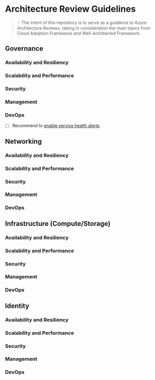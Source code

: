 # Architecture Review Guidelines

> :bulb: The intent of this repository is to serve as a guidance to Azure Architecture Reviews, taking in consideration the main topics from Cloud Adoption Framework and Well-Architected Framework.

## Governance

### Availability and Resiliency

### Scalability and Performance

### Security

### Management

### DevOps

- [ ] Recommend to [enable service health alerts](https://docs.microsoft.com/en-us/azure/service-health/alerts-activity-log-service-notifications-portal).


## Networking

### Availability and Resiliency

### Scalability and Performance

### Security

### Management

### DevOps

## Infrastructure (Compute/Storage)

### Availability and Resiliency

### Scalability and Performance

### Security

### Management

### DevOps

## Identity

### Availability and Resiliency

### Scalability and Performance

### Security

### Management

### DevOps



